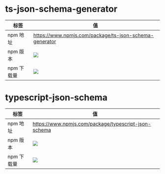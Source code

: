 # ts-json-schema-generator

| 标签       | 值                                                          |
| ---------- | ----------------------------------------------------------- |
| npm 地址   | https://www.npmjs.com/package/ts-json-schema-generator      |
| npm 版本   | ![](https://img.shields.io/npm/v/ts-json-schema-generator)  |
| npm 下载量 | ![](https://img.shields.io/npm/dw/ts-json-schema-generator) |

# typescript-json-schema

| 标签       | 值                                                        |
| ---------- | --------------------------------------------------------- |
| npm 地址   | https://www.npmjs.com/package/typescript-json-schema      |
| npm 版本   | ![](https://img.shields.io/npm/v/typescript-json-schema)  |
| npm 下载量 | ![](https://img.shields.io/npm/dw/typescript-json-schema) |
